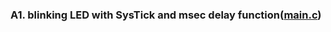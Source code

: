 ### A1. blinking LED with SysTick and msec delay function([main.c](https://github.com/khkim607/embsys310/blob/main/assignment07/main.c))

